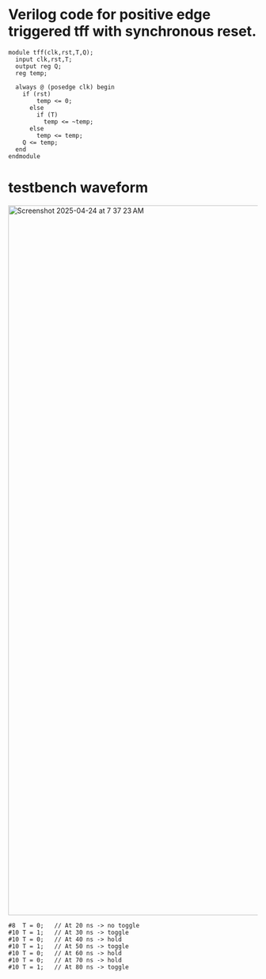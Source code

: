 # Verilog code for  positive edge triggered tff with synchronous reset.
```
module tff(clk,rst,T,Q);
  input clk,rst,T;
  output reg Q;
  reg temp;
  
  always @ (posedge clk) begin
    if (rst)
        temp <= 0;
      else
        if (T)
          temp <= ~temp;
      else
        temp <= temp;
    Q <= temp;
  end
endmodule
```

# testbench waveform
<img width="1435" alt="Screenshot 2025-04-24 at 7 37 23 AM" src="https://github.com/user-attachments/assets/3a950b4f-766c-4074-8809-4f7a2c700e7d" />

    #8  T = 0;   // At 20 ns -> no toggle
    #10 T = 1;   // At 30 ns -> toggle
    #10 T = 0;   // At 40 ns -> hold
    #10 T = 1;   // At 50 ns -> toggle
    #10 T = 0;   // At 60 ns -> hold
    #10 T = 0;   // At 70 ns -> hold
    #10 T = 1;   // At 80 ns -> toggle

